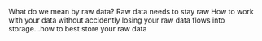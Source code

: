 What do we mean by raw data?
Raw data needs to stay raw
How to work with your data without accidently losing your raw data
flows into storage...how to best store your raw data
